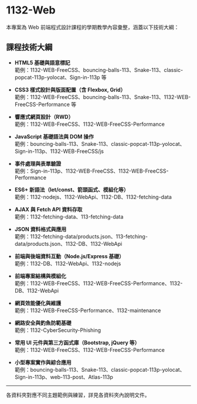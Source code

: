 # 1132-Web

本專案為 Web 前端程式設計課程的學期教學內容彙整，涵蓋以下技術大綱：

## 課程技術大綱

- **HTML5 基礎與語意標記**  
  範例：1132-WEB-FreeCSS、bouncing-balls-113、Snake-113、classic-popcat-113p-yolocat、Sign-in-113p 等

- **CSS3 樣式設計與版面配置（含 Flexbox, Grid）**  
  範例：1132-WEB-FreeCSS、bouncing-balls-113、Snake-113、1132-WEB-FreeCSS-Performance 等

- **響應式網頁設計（RWD）**  
  範例：1132-WEB-FreeCSS、1132-WEB-FreeCSS-Performance

- **JavaScript 基礎語法與 DOM 操作**  
  範例：bouncing-balls-113、Snake-113、classic-popcat-113p-yolocat、Sign-in-113p、1132-WEB-FreeCSS/js

- **事件處理與表單驗證**  
  範例：Sign-in-113p、1132-WEB-FreeCSS、1132-WEB-FreeCSS-Performance

- **ES6+ 新語法（let/const、箭頭函式、模組化等）**  
  範例：1132-nodejs、1132-WebApi、1132-DB、1132-fetching-data

- **AJAX 與 Fetch API 資料存取**  
  範例：1132-fetching-data、113-fetching-data

- **JSON 資料格式與應用**  
  範例：1132-fetching-data/products.json、113-fetching-data/products.json、1132-DB、1132-WebApi

- **前端與後端資料互動（Node.js/Express 基礎）**  
  範例：1132-DB、1132-WebApi、1132-nodejs

- **前端專案結構與模組化**  
  範例：1132-WEB-FreeCSS、1132-WEB-FreeCSS-Performance、1132-DB、1132-WebApi

- **網頁效能優化與維護**  
  範例：1132-WEB-FreeCSS-Performance、1132-maintenance

- **網路安全與釣魚防範基礎**  
  範例：1132-CyberSecurity-Phishing

- **常用 UI 元件與第三方函式庫（Bootstrap, jQuery 等）**  
  範例：1132-WEB-FreeCSS、1132-WEB-FreeCSS-Performance

- **小型專案實作與綜合應用**  
  範例：bouncing-balls-113、Snake-113、classic-popcat-113p-yolocat、Sign-in-113p、web-113-post、Atlas-113p

---

各資料夾對應不同主題範例與練習，詳見各資料夾內說明文件。
